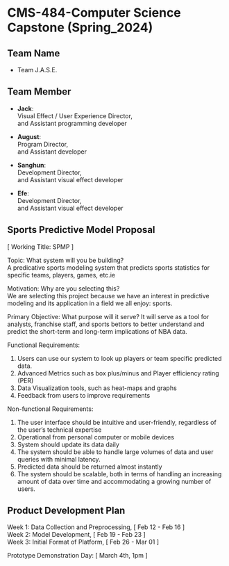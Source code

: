 # CMS-484-Computer Science Capstone (Spring_2024)

## Team Name
- Team J.A.S.E.

## Team Member
- **Jack**:  
Visual Effect / User Experience Director,  
and Assistant programming developer 
  
- **August**:    
Program Director,  
and Assistant developer

- **Sanghun**:  
Development Director,  
and Assistant visual effect developer

- **Efe**:  
Development Director,  
and Assistant visual effect developer  

## Sports Predictive Model Proposal 

[ Working Title: SPMP ]

Topic: What system will you be building?  
A predicative sports modeling system that predicts sports statistics for specific teams, players, games, etc.ie   

Motivation: Why are you selecting this?   
We are selecting this project because we have an interest in predictive modeling and its application in a field we all enjoy: sports.  

Primary Objective: What purpose will it serve? 
It will serve as a tool for analysts, franchise staff, and sports bettors to better understand and predict the short-term and long-term implications of NBA data.  

Functional Requirements: 
1. Users can use our system to look up players or team specific predicted data. 
2. Advanced Metrics such as box plus/minus and Player efficiency rating (PER) 
3. Data Visualization tools, such as heat-maps and graphs 
4. Feedback from users to improve requirements  

Non-functional Requirements:

1. The user interface should be intuitive and user-friendly, regardless of the user’s technical expertise 
2. Operational from personal computer or mobile devices 
3. System should update its data daily 
4. The system should be able to handle large volumes of data and user queries with minimal latency. 
5. Predicted data should be returned almost instantly 
6. The system should be scalable, both in terms of handling an increasing amount of data over time and accommodating a growing number of users.


## Product Development Plan

Week 1: Data Collection and Preprocessing,		[ Feb 12 - Feb 16 ]   
Week 2: Model Development, 			            [ Feb 19 - Feb 23 ]   
Week 3: Initial Format of Platform,			    [ Feb 26 - Mar 01 ]   

Prototype Demonstration Day:                [ March 4th, 1pm ]   

